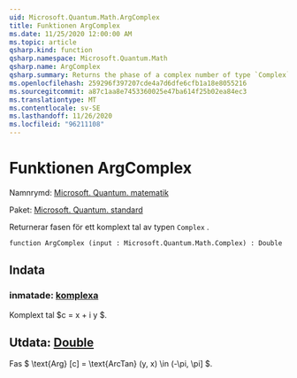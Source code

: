 ```yaml
---
uid: Microsoft.Quantum.Math.ArgComplex
title: Funktionen ArgComplex
ms.date: 11/25/2020 12:00:00 AM
ms.topic: article
qsharp.kind: function
qsharp.namespace: Microsoft.Quantum.Math
qsharp.name: ArgComplex
qsharp.summary: Returns the phase of a complex number of type `Complex`.
ms.openlocfilehash: 259296f397207cde4a7d6dfe6cfb1a18e8055216
ms.sourcegitcommit: a87c1aa8e7453360025e47ba614f25b02ea84ec3
ms.translationtype: MT
ms.contentlocale: sv-SE
ms.lasthandoff: 11/26/2020
ms.locfileid: "96211108"
---
```

# <a name="argcomplex-function"></a>Funktionen ArgComplex

Namnrymd: [Microsoft. Quantum. matematik](xref:Microsoft.Quantum.Math)

Paket: [Microsoft. Quantum. standard](https://nuget.org/packages/Microsoft.Quantum.Standard)


Returnerar fasen för ett komplext tal av typen `Complex` .

```qsharp
function ArgComplex (input : Microsoft.Quantum.Math.Complex) : Double
```


## <a name="input"></a>Indata

### <a name="input--complex"></a>inmatade: [komplexa](xref:Microsoft.Quantum.Math.Complex)

Komplext tal $c = x + i y $.



## <a name="output--double"></a>Utdata: [Double](xref:microsoft.quantum.lang-ref.double)

Fas $ \text{Arg} [c] = \text{ArcTan} (y, x) \in (-\pi, \pi] $.